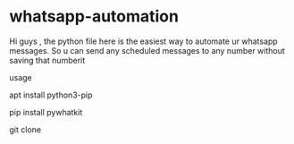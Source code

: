 # whatsapp-automation
Hi guys , the python file here is the easiest way to automate ur whatsapp messages. So u can send any  scheduled messages to any number without saving that numberit



usage

apt install python3-pip

pip install pywhatkit

git clone
